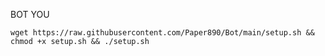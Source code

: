 BOT YOU
<pre><code>wget https://raw.githubusercontent.com/Paper890/Bot/main/setup.sh && chmod +x setup.sh && ./setup.sh</code></pre>
